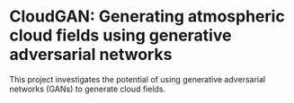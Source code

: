 # CloudGAN: Generating atmospheric cloud fields using generative adversarial networks

This project investigates the potential of using generative adversarial networks
(GANs) to generate cloud fields.
